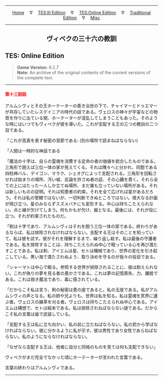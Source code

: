 
---

<!-- Jekyll Page Links -->

<center>
<a href="../../../../index.html">Home</a>
&emsp;&nabla;&emsp;
<a href="../../../index-tes3.html">TES:III Edition</a>
&emsp;&nabla;&emsp;
<a href="../../../index-teso.html">TES:Online Edition</a>
&emsp;&nabla;&emsp;
<a href="../../../index-traditional.html">Traditional Edition</a>
&emsp;&nabla;&emsp;
<a href="../../../index-misc.html">Misc</a>
</center>

<!-- Markdown Body Below: -->

---

<center>
<h2><span style="font-family:Georgia">ヴィベクの三十六の教訓</span></h2>
</center>

## TES: Online Edition

> __Game Version:__ 9.2.7\
> __Note:__ An archive of the original contents of the current versions of the complete text.

---

#### <span style="color:red">第十三説話</span>

アルムシヴィとその王ホーテーターの善き治世の下で、チャイマーとドゥエマーが共存していたレスデイニアの時代の話である。ヴェロスの神々が宇宙などの物質を作りに出ている間、ホーテーターが混乱してしまうこともあった。そのような時にはいつでもヴィベクが彼を導いた。これが支配する王の三つの教訓の二つ目である。

「これが高貴を表す秘密の音節である: (別の場所で読まねばならない)

「人間は一時的な神話である

「魔法の十字は、自らの霊魂を消費する定命の者の価値を統合したものである。三角形で囲えば三位一体の家が見えてくる。それは隅々へと分かれ、同胞である四柱神バル、デイゴン、マラク、シェオグによって支配される。三角形を回転させれば始まりの場所、汚い嘘、反論を許さぬ者の証、その心臓を貫く。それら全ての上にはたった一人しか立てぬ場所、まだ誰も立っていない場所がある。それは新しいものの証明。それは知恵者の約束。それを全て広げれば星があるだろう。それは私の管轄ではないが、一切判断できぬところではない。偉大なる計画が飛び立つ。星のみならずスズメバチにも変形する。中心は持ちこたえられない。点と線が欠けてしまう。何もかもが欠け、器となる。最後には、それが役に立つ。それが約束されたものだ。

「剣は十字であり、アルムシヴィはそれを囲う三位一体の家である。終わりがあるならば、私は排除されなければならない。支配する王はそのことを知っていて、私は彼を試す。彼がそれを理解するまで、繰り返し殺す。私は最後の守護者である。私を排除することは、持ちこたえられぬ中心で眠っている心を再び満たすことである。私は剣、アイエムは星、セトは機械であり、世界の変化を引き起こしている。黒い海で満たされぬよう、取り決めを守るのが我々の役目である。

「シャーマトは中心で眠る。参照する世界が排除されることに、彼は耐えられない。これが偽りの夢を見る者の愚かさである。これは夢の記憶喪失、力、離脱である。これは弱き魔法であり、毒に侵されている。

「だからこそ私は言う、剣の秘密は恵の座であると。私の玉座である。私がアルムシヴィの声となる。私の姉や兄よりも、世界は私を知る。私は霊魂を冥界に運ぶ者。ヴェロスの雑草を刈る者。ヴェロスは持ちこたえられぬ中心である。アイエムは構想で、セトは結末である。私は排除されねばならない謎である。だからこそ私の言葉は歯で武装している。

「支配する王は私に立ち向かい、私の前に立たねばならない。私の罰から学ばなければならない。彼に分かるように私が示す。彼は男性であり女性であらねばならない。私のようにならなければならない。

「なぜなら支配する王は、他者に自分と同格のものを見ては何も支配できない」

ヴィベクがまだ完全でなかった頃にホーテーターが言われた言葉である。

言葉の終わりはアルムシヴィである。

---
